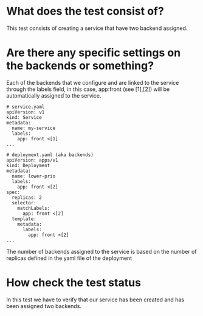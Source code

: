 # What does the test consist of?

This test consists of creating a service that have two backend assigned. 

# Are there any specific settings on the backends or something?

Each of the backends that we configure and are linked to the service through the labels field, in this case, app:front (see [1],[2]) will be automatically assigned to the service.

> 
	# service.yaml
	apiVersion: v1
	kind: Service
	metadata:
	  name: my-service
	  labels:
	    app: front <[1]
	...

	# deployment.yaml (aka backends)
	apiVersion: apps/v1
	kind: Deployment
	metadata:
	  name: lower-prio
	  labels:
	    app: front <[2]
	spec:
	  replicas: 2
	  selector:
	    matchLabels:
	      app: front <[2]
	  template:
		metadata:
          labels:
            app: front <[2]
    ...

The number of backends assigned to the service is based on the number of replicas defined in the yaml file of the deployment

# How check the test status

In this test we have to verify that our service has been created and has been assigned two backends.
